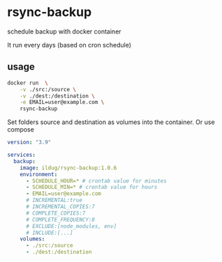 # rsync-backup
schedule backup with docker container

It run every days (based on cron schedule)

## usage

``` sh
docker run  \
    -v ./src:/source \
    -v ./dest:/destination \
    -e EMAIL=user@example.com \
    rsync-backup
```

Set folders source and destination as volumes into the container.
Or use compose

```yaml
version: "3.9"

services:
  backup:
    image: ildug/rsync-backup:1.0.6
    environment:
      - SCHEDULE_HOUR=* # crontab value for minutes
      - SCHEDULE_MIN=* # crontab value for hours
      - EMAIL=user@example.com
      # INCREMENTAL:true
      # INCREMENTAL_COPIES:7
      # COMPLETE_COPIES:7
      # COMPLETE_FREQUENCY:8
      # EXCLUDE:[node_modules, env]
      # INCLUDE:[...]
    volumes:
      - ./src:/source
      - ./dest:/destination

```


